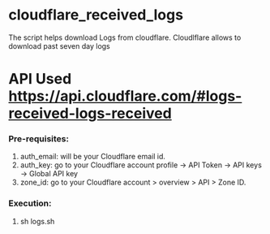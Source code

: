 # cloudflare_received_logs
The script helps download Logs from cloudflare.
Cloudlflare allows to download past seven day logs 
# API Used https://api.cloudflare.com/#logs-received-logs-received
### Pre-requisites:
1. auth_email: will be your Cloudflare email id.
2. auth_key: go to your Cloudflare account profile -> API Token -> API keys -> Global API key
3. zone_id: go to your Cloudflare account > overview > API > Zone ID.

### Execution:
1. sh logs.sh
